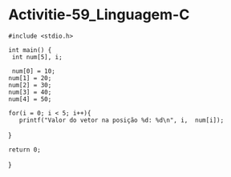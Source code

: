 # Activitie-59_Linguagem-C
    #include <stdio.h>

    int main() {
     int num[5], i;
   
     num[0] = 10;
    num[1] = 20;
    num[2] = 30;
    num[3] = 40;
    num[4] = 50;
   
    for(i = 0; i < 5; i++){
       printf("Valor do vetor na posição %d: %d\n", i,  num[i]);
   }

    return 0;
}


